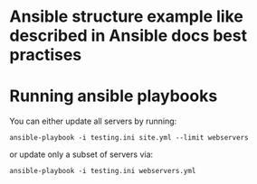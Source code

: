 # Ansible structure example like described in Ansible docs best practises

# Running ansible playbooks
You can either update all servers by running:
```
ansible-playbook -i testing.ini site.yml --limit webservers
```


or update only a subset of servers via:
```
ansible-playbook -i testing.ini webservers.yml
```